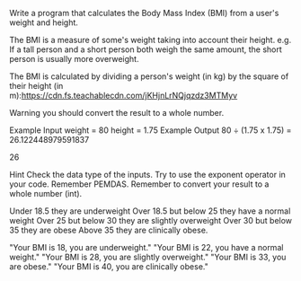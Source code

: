 Write a program that calculates the Body Mass Index (BMI) from a user's weight and height.

The BMI is a measure of some's weight taking into account their height. e.g. If a tall person and a short person both weigh the same amount, the short person is usually more overweight.

The BMI is calculated by dividing a person's weight (in kg) by the square of their height (in m):https://cdn.fs.teachablecdn.com/jKHjnLrNQjqzdz3MTMyv

Warning you should convert the result to a whole number.

Example Input
weight = 80
height = 1.75
Example Output
80 ÷ (1.75 x 1.75) = 26.122448979591837

26

Hint
Check the data type of the inputs.
Try to use the exponent operator in your code.
Remember PEMDAS.
Remember to convert your result to a whole number (int).



Under 18.5 they are underweight
Over 18.5 but below 25 they have a normal weight
Over 25 but below 30 they are slightly overweight
Over 30 but below 35 they are obese
Above 35 they are clinically obese.

"Your BMI is 18, you are underweight."
"Your BMI is 22, you have a normal weight."
"Your BMI is 28, you are slightly overweight."
"Your BMI is 33, you are obese."
"Your BMI is 40, you are clinically obese."
